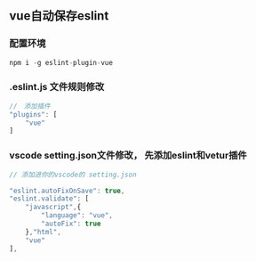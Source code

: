 ##  vue自动保存eslint

### 配置环境

``` js
npm i -g eslint-plugin-vue
```



### .eslint.js 文件规则修改

```js
//　添加插件
"plugins": [
    "vue"
]
```

### vscode setting.json文件修改， 先添加eslint和vetur插件

```js
// 添加进你的vscode的 setting.json

"eslint.autoFixOnSave": true,
"eslint.validate": [
    "javascript",{
        "language": "vue",
        "autoFix": true
    },"html",
    "vue"
],

```


